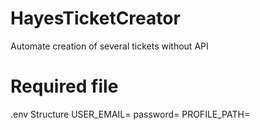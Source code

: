 # HayesTicketCreator
Automate creation of several tickets without API

# Required file 
.env
Structure
USER_EMAIL=
password=
PROFILE_PATH=